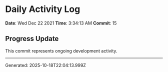 # Daily Activity Log

**Date**: Wed Dec 22 2021
**Time**: 3:34:13 AM
**Commit**: 15

## Progress Update

This commit represents ongoing development activity.

---
Generated: 2025-10-18T22:04:13.999Z
